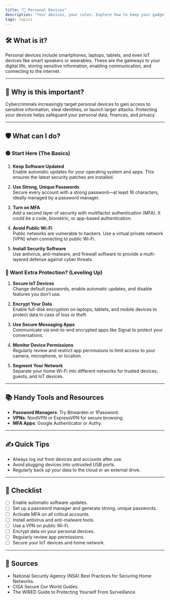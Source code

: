 ```yaml
---
title: "📱 Personal Devices"
description: "Your devices, your rules. Explore how to keep your gadgets secure, updated, and resilient to cyber threats."
tags: topics
---
```


## 🛠️ What is it?

Personal devices include smartphones, laptops, tablets, and even IoT devices like smart speakers or wearables. These are the gateways to your digital life, storing sensitive information, enabling communication, and connecting to the internet.

---

## 🚨 Why is this important?

Cybercriminals increasingly target personal devices to gain access to sensitive information, steal identities, or launch larger attacks. Protecting your devices helps safeguard your personal data, finances, and privacy.

---

## 🛡️ What can I do?

### 🟢 Start Here (The Basics)
1. **Keep Software Updated**  
   Enable automatic updates for your operating system and apps. This ensures the latest security patches are installed.
   
2. **Use Strong, Unique Passwords**  
   Secure every account with a strong password—at least 16 characters, ideally managed by a password manager.
   
3. **Turn on MFA**  
   Add a second layer of security with multifactor authentication (MFA). It could be a code, biometric, or app-based authentication.

4. **Avoid Public Wi-Fi**  
   Public networks are vulnerable to hackers. Use a virtual private network (VPN) when connecting to public Wi-Fi.

5. **Install Security Software**  
   Use antivirus, anti-malware, and firewall software to provide a multi-layered defense against cyber threats.

### 🔵 Want Extra Protection? (Leveling Up)
1. **Secure IoT Devices**  
   Change default passwords, enable automatic updates, and disable features you don’t use.
   
2. **Encrypt Your Data**  
   Enable full-disk encryption on laptops, tablets, and mobile devices to protect data in case of loss or theft.

3. **Use Secure Messaging Apps**  
   Communicate via end-to-end encrypted apps like Signal to protect your conversations.

4. **Monitor Device Permissions**  
   Regularly review and restrict app permissions to limit access to your camera, microphone, or location.

5. **Segment Your Network**  
   Separate your home Wi-Fi into different networks for trusted devices, guests, and IoT devices.

---

## 📚 Handy Tools and Resources
- **Password Managers**: Try Bitwarden or 1Password.
- **VPNs**: NordVPN or ExpressVPN for secure browsing.
- **MFA Apps**: Google Authenticator or Authy.

---

## ✍️ Quick Tips
- Always log out from devices and accounts after use.  
- Avoid plugging devices into untrusted USB ports.  
- Regularly back up your data to the cloud or an external drive.

---

## 📝 Checklist
- [ ] Enable automatic software updates.  
- [ ] Set up a password manager and generate strong, unique passwords.  
- [ ] Activate MFA on all critical accounts.  
- [ ] Install antivirus and anti-malware tools.  
- [ ] Use a VPN on public Wi-Fi.  
- [ ] Encrypt data on your personal devices.  
- [ ] Regularly review app permissions.  
- [ ] Secure your IoT devices and home network.  

---

## 📖 Sources
- National Security Agency (NSA) Best Practices for Securing Home Networks.  
- CISA Secure Our World Guides.  
- The WIRED Guide to Protecting Yourself From Surveillance.  
